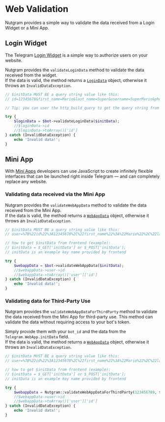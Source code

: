 # Web Validation

Nutgram provides a simple way to validate the data received from a Login Widget or a Mini App.

## Login Widget

The Telegram [Login Widget](https://core.telegram.org/widgets/login) is a simple way to authorize users on your website.

Nutgram provides the `validateLoginData` method to validate the data received from the widget.<br/>
If the data is valid, the method returns a 
[`LoginData`](https://github.com/nutgram/nutgram/blob/master/src/Telegram/Web/LoginData.php) object, 
otherwise it throws an `InvalidDataException`.

```php
// $initData MUST BE a query string value like this: 
// id=12345678&first_name=Mario&last_name=Super&username=SuperMario&photo_url=photourl&auth_date=1693264973&hash=1a2b3c4d5e6f

// Tip: you can user the http_build_query to get the query string from an array via $_POST variable.

try {
	$loginData = $bot->validateLoginData($initData);
	//$loginData->id
	//$loginData->toArray()['id']
} catch (InvalidDataException) {
	echo 'Invalid data!';
}
```

## Mini App
With [Mini Apps](https://core.telegram.org/bots/webapps) developers can use JavaScript to create infinitely flexible interfaces 
that can be launched right inside Telegram — and can completely replace any website.

### Validating data received via the Mini App

Nutgram provides the `validateWebAppData` method to validate the data received from the Mini App.<br/>
If the data is valid, the method returns a 
[`WebAppData`](https://github.com/nutgram/nutgram/blob/master/src/Telegram/Web/WebAppData.php) object,
otherwise it throws an `InvalidDataException`.

```php
// $initData MUST BE a query string value like this: 
// user=%7B%22id%22%3A12345678%2C%22first_name%22%3A%22Mario%22%2C%22last_name%22%3A%22Super%22%2C%22username%22%3A%22SuperMario%22%2C%22language_code%22%3A%22en%22%2C%22is_premium%22%3Atrue%2C%22allows_write_to_pm%22%3Atrue%7D&chat_instance=-123456789&chat_type=private&start_param=foo&auth_date=1693264973&hash=1a2b3c4d5e6f

// how to get $initData from frontend (example): 
// $initData = $_GET['initData'] or $_POST['initData'];
// initData is an example key name provided by frontend

try {
	$webappData = $bot->validateWebAppData($initData);
	//$webappData->user->id
	//$webappData->toArray()['user']['id']
} catch (InvalidDataException) {
	echo 'Invalid data!';
}
```

### Validating data for Third-Party Use

Nutgram provides the `validateWebAppDataForThirdParty` method to validate the data received from the Mini App 
for third-party use. This method can validate the data without requiring access to your bot's token.

Simply provide them with your `bot_id` and the data from the `Telegram.WebApp.initData` field.<br/>
If the data is valid, the method returns a
[`WebAppData`](https://github.com/nutgram/nutgram/blob/master/src/Telegram/Web/WebAppData.php) object,
otherwise it throws an `InvalidDataException`.

```php
// $initData MUST BE a query string value like this: 
// user=%7B%22id%22%3A12345678%2C%22first_name%22%3A%22Mario%22%2C%22last_name%22%3A%22Super%22%2C%22username%22%3A%22SuperMario%22%2C%22language_code%22%3A%22en%22%2C%22is_premium%22%3Atrue%2C%22allows_write_to_pm%22%3Atrue%7D&chat_instance=-123456789&chat_type=private&start_param=foo&auth_date=1693264973&hash=1a2b3c4d5e6f

// how to get $initData from frontend (example): 
// $initData = $_GET['initData'] or $_POST['initData'];
// initData is an example key name provided by frontend

try {
	$webappData = Nutgram::validateWebAppDataForThirdParty(123456789, $initData);
	//$webappData->user->id
	//$webappData->toArray()['user']['id']
} catch (InvalidDataException) {
	echo 'Invalid data!';
}
```